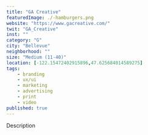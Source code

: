 ```yaml
---
title: "GA Creative"
featuredImage: ./-hamburgers.png
website: "https://www.gacreative.com/"
twit: "GA_Creative"
inst: ""
category: "G"
city: "Bellevue"
neighborhood: ""
size: "Medium (11-40)"
location: [-122.15472402915896,47.625684014589275]
tags:
    - branding
    - ux/ui
    - marketing
    - advertising
    - print
    - video
published: true
---
```


Description
